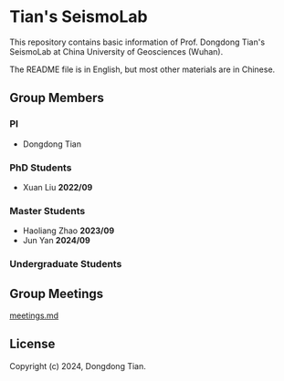 # Tian's SeismoLab

This repository contains basic information of Prof. Dongdong Tian's SeismoLab at
China University of Geosciences (Wuhan).

The README file is in English, but most other materials are in Chinese.

## Group Members

### PI

- Dongdong Tian

### PhD Students

- Xuan Liu **2022/09**

### Master Students

- Haoliang Zhao **2023/09**
- Jun Yan **2024/09**

### Undergraduate Students

## Group Meetings

[meetings.md](meetings.md)

## License

Copyright (c) 2024, Dongdong Tian.
